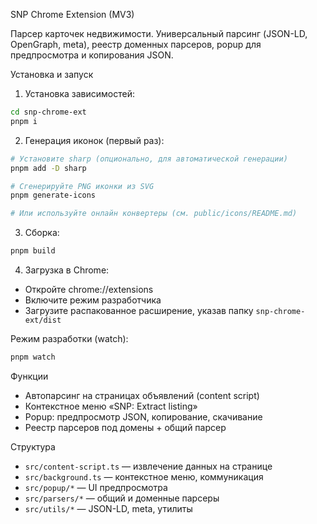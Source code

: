 SNP Chrome Extension (MV3)

Парсер карточек недвижимости. Универсальный парсинг (JSON-LD, OpenGraph, meta), реестр доменных парсеров, popup для предпросмотра и копирования JSON.

Установка и запуск

1) Установка зависимостей:

```bash
cd snp-chrome-ext
pnpm i
```

2) Генерация иконок (первый раз):

```bash
# Установите sharp (опционально, для автоматической генерации)
pnpm add -D sharp

# Сгенерируйте PNG иконки из SVG
pnpm generate-icons

# Или используйте онлайн конвертеры (см. public/icons/README.md)
```

3) Сборка:

```bash
pnpm build
```

4) Загрузка в Chrome:

- Откройте chrome://extensions
- Включите режим разработчика
- Загрузите распакованное расширение, указав папку `snp-chrome-ext/dist`

Режим разработки (watch):

```bash
pnpm watch
```

Функции

- Автопарсинг на страницах объявлений (content script)
- Контекстное меню «SNP: Extract listing»
- Popup: предпросмотр JSON, копирование, скачивание
- Реестр парсеров под домены + общий парсер

Структура

- `src/content-script.ts` — извлечение данных на странице
- `src/background.ts` — контекстное меню, коммуникация
- `src/popup/*` — UI предпросмотра
- `src/parsers/*` — общий и доменные парсеры
- `src/utils/*` — JSON-LD, meta, утилиты
